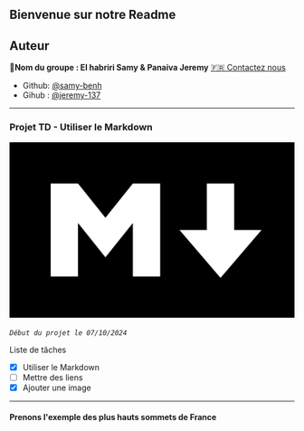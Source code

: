 ## Bienvenue sur notre Readme

## Auteur

👤**Nom du groupe : El habriri Samy & Panaiva Jeremy** [🇫🇷 Contactez nous](<samyel917@gmail.com.dev>)

* Github: [@samy-benh](https://github.com/samy-benh)
* Gihub : [@jeremy-137](https://gitub.com/jeremy-137)

***

### Projet TD - Utiliser le Markdown 

![left 50%](markdown.png?raw=true)

_`Début du projet le 07/10/2024`_

Liste de tâches
 - [x] Utiliser le Markdown
 - [ ] Mettre des liens 
 - [x] Ajouter une image
***

#### Prenons l'exemple des plus hauts sommets de France


